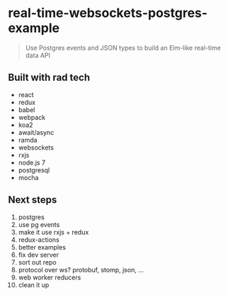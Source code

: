# real-time-websockets-postgres-example

> Use Postgres events and JSON types to build an Elm-like real-time data API

## Built with rad tech

- react
- redux
- babel
- webpack
- koa2
- await/async
- ramda
- websockets
- rxjs
- node.js 7
- postgresql
- mocha

## Next steps

1. postgres
2. use pg events
3. make it use rxjs + redux
4. redux-actions
5. better examples
6. fix dev server
7. sort out repo
8. protocol over ws? protobuf, stomp, json, ...
9. web worker reducers
10. clean it up

